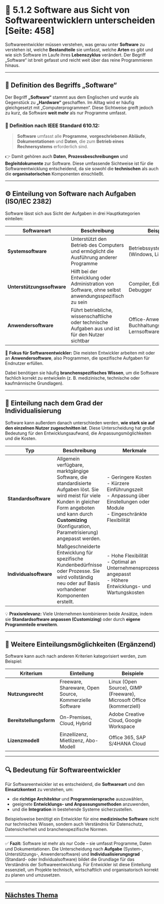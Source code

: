 # 💾 5.1.2 Software aus Sicht von Softwareentwicklern unterscheiden [Seite: 458]

Softwareentwickler müssen verstehen, was genau unter **Software** zu verstehen ist, welche **Bestandteile** sie umfasst, welche **Arten** es gibt und wie sich Software im Laufe ihres **Lebenszyklus** verändert. Der Begriff „Software“ ist breit gefasst und reicht weit über das reine Programmieren hinaus.

---

## 🧠 Definition des Begriffs „Software“

Der Begriff **„Software“** stammt aus dem Englischen und wurde als Gegenstück zu **„Hardware“** geschaffen.
Im Alltag wird er häufig gleichgesetzt mit „Computerprogrammen“.
Diese Sichtweise greift jedoch zu kurz, da Software **weit mehr** als nur Programme umfasst.

### 🧾 Definition nach IEEE Standard 610.12:

> **Software** umfasst alle **Programme**, **vorgeschriebenen Abläufe**, **Dokumentationen** und **Daten**, die zum **Betrieb eines Rechnersystems** erforderlich sind.

👉 Damit gehören auch **Daten**, **Prozessbeschreibungen** und **Begleitdokumente** zur Software.
Diese umfassende Sichtweise ist für die Softwareentwicklung entscheidend, da sie sowohl die **technischen** als auch die **organisatorischen** Komponenten einschließt.

---

## ⚙️ Einteilung von Software nach Aufgaben (ISO/IEC 2382)

Software lässt sich aus Sicht der Aufgaben in drei Hauptkategorien einteilen:

| Softwareart                | Beschreibung                                                                                         | Beispiele                                                       |
| -------------------------- | ---------------------------------------------------------------------------------------------------- | --------------------------------------------------------------- |
| **Systemsoftware**         | Unterstützt den Betrieb des Computers und ermöglicht die Ausführung anderer Programme                | Betriebssysteme (Windows, Linux), Treiber                       |
| **Unterstützungssoftware** | Hilft bei der Entwicklung oder Administration von Software, ohne selbst anwendungsspezifisch zu sein | Compiler, Editoren, Debugger                                    |
| **Anwendersoftware**       | Führt betriebliche, wissenschaftliche oder technische Aufgaben aus und ist für den Nutzer sichtbar   | Office-Anwendungen, Buchhaltungsprogramme, Lernsoftware, Spiele |

🧩 **Fokus für Softwareentwickler:**
Die meisten Entwickler arbeiten mit oder an **Anwendersoftware**, also Programmen, die spezifische Aufgaben für Endnutzer erfüllen.

Dabei benötigen sie häufig **branchenspezifisches Wissen**, um die Software fachlich korrekt zu entwickeln (z. B. medizinische, technische oder kaufmännische Grundlagen).

---

## 🧩 Einteilung nach dem Grad der Individualisierung

Software kann außerdem danach unterschieden werden, **wie stark sie auf den einzelnen Nutzer zugeschnitten ist**.
Diese Unterscheidung hat große Bedeutung für den Entwicklungsaufwand, die Anpassungsmöglichkeiten und die Kosten.

| Typ                    | Beschreibung                                                                                                                                                                                                                  | Merkmale                                                                                                                       |
| ---------------------- | ----------------------------------------------------------------------------------------------------------------------------------------------------------------------------------------------------------------------------- | ------------------------------------------------------------------------------------------------------------------------------ |
| **Standardsoftware**   | Allgemein verfügbare, marktgängige Software, die standardisierte Aufgaben löst. Sie wird meist für viele Kunden in gleicher Form angeboten und kann durch **Customizing** (Konfiguration, Parametrisierung) angepasst werden. | - Geringere Kosten<br>- Kürzere Einführungszeit<br>- Anpassung über Einstellungen oder Module<br>- Eingeschränkte Flexibilität |
| **Individualsoftware** | Maßgeschneiderte Entwicklung für spezifische Kundenbedürfnisse oder Prozesse. Sie wird vollständig neu oder auf Basis vorhandener Komponenten erstellt.                                                                       | - Hohe Flexibilität<br>- Optimal an Unternehmensprozesse angepasst<br>- Höhere Entwicklungs- und Wartungskosten                |

💡 **Praxisrelevanz:**
Viele Unternehmen kombinieren beide Ansätze, indem sie **Standardsoftware anpassen (Customizing)** oder durch **eigene Programmteile erweitern**.

---

## 🧩 Weitere Einteilungsmöglichkeiten (Ergänzend)

Software kann auch nach anderen Kriterien kategorisiert werden, zum Beispiel:

| Kriterium               | Einteilung                                              | Beispiele                                                            |
| ----------------------- | ------------------------------------------------------- | -------------------------------------------------------------------- |
| **Nutzungsrecht**       | Freeware, Shareware, Open Source, Kommerzielle Software | Linux (Open Source), GIMP (Freeware), Microsoft Office (kommerziell) |
| **Bereitstellungsform** | On-Premises, Cloud, Hybrid                              | Adobe Creative Cloud, Google Workspace                               |
| **Lizenzmodell**        | Einzellizenz, Mietlizenz, Abo-Modell                    | Office 365, SAP S/4HANA Cloud                                        |

---

## 🔍 Bedeutung für Softwareentwickler

Für Softwareentwickler ist es entscheidend, die **Softwareart** und den **Einsatzkontext** zu verstehen, um:

* die **richtige Architektur** und **Programmiersprache** auszuwählen,
* geeignete **Entwicklungs- und Anpassungsmethoden** anzuwenden,
* und die **Integration** in bestehende Systeme sicherzustellen.

Beispielsweise benötigt ein Entwickler für eine **medizinische Software** nicht nur technisches Wissen, sondern auch Verständnis für Datenschutz, Datensicherheit und branchenspezifische Normen.

---

✅ **Fazit:**
Software ist mehr als nur Code – sie umfasst Programme, Daten und Dokumentationen.
Die Unterscheidung nach **Aufgabe** (System-, Unterstützungs-, Anwendersoftware) und **Individualisierungsgrad** (Standard- oder Individualsoftware) bildet die Grundlage für das Verständnis der Softwareentwicklung.
Für Entwickler ist diese Einteilung essenziell, um Projekte technisch, wirtschaftlich und organisatorisch korrekt zu planen und umzusetzen.



---

## [Nächstes Thema](./5.1.3_Neuentwicklung_und_Anpassung_von_Software_unterscheiden.md)
